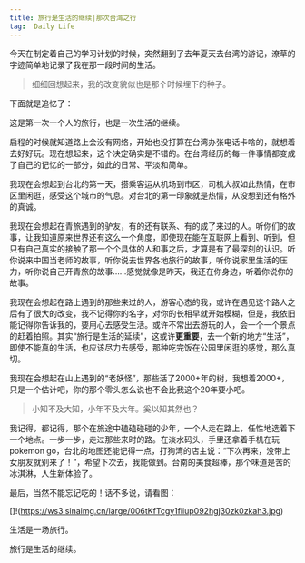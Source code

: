 ```yaml
---
title: 旅行是生活的继续|那次台湾之行
tag:  Daily Life
---
```

今天在制定着自己的学习计划的时候，突然翻到了去年夏天去台湾的游记，潦草的字迹简单地记录了我在那一段时间的生活。

> 细细回想起来，我的改变貌似也是那个时候埋下的种子。

下面就是追忆了：

这是第一次一个人的旅行，也是一次生活的继续。

启程的时候就知道路上会没有网络，开始也没打算在台湾办张电话卡啥的，就想着去好好玩。现在想起来，这个决定确实是不错的。在台湾经历的每一件事情都变成了自己的记忆的一部分，如此的日常、平淡和简单。

我现在会想起到台北的第一天，搭乘客运从机场到市区，司机大叔如此热情，在市区里闲逛，感受这个城市的气息。对台北的第一印象就是热情，从没想到还有格外的真诚。

我现在会想起在青旅遇到的驴友，有的还有联系、有的成了来过的人。听你们的故事，让我知道原来世界还有这么一个角度，即使现在能在互联网上看到、听到，但只有自己真实的接触了那一个个具体的人和事之后，才算是有了最深刻的认识。听你说来中国当老师的故事，听你说去世界各地旅行的故事，听你说家里生活的压力，听你说自己开青旅的故事……感觉就像是昨天，我还在你身边，听着你说你的故事。

我现在会想起在路上遇到的那些来过的人，游客心态的我，或许在遇见这个路人之后有了很大的改变，我不记得你的名字，对你的长相早就开始模糊，但是，我依旧能记得你告诉我的，要用心去感受生活。或许不常出去游玩的人，会一个一个景点的赶着拍照。其实“旅行是生活的延续”，这或许**更重要**，去一个新的地方“生活”，即使不能真的生活，也应该尽力去感受，那种吃完饭在公园里闲逛的感觉，那么真切。

我现在会想起在山上遇到的“老妖怪”，那些活了2000+年的树，我想着2000+，只是一个估计吧，你的那个零头怎么说也不会比我这个20年要小吧。

> 小知不及大知，小年不及大年。奚以知其然也？

我记得，都记得，那个在旅途中磕磕碰碰的少年，一个人走在路上，任性地选着下一个地点。一步一步，走过那些来时的路。在淡水码头，手里还拿着手机在玩 pokemon go，台北的地图还能记得一点，打狗湾的店主说：“下次再来，没带上女朋友就别来了！”，希望下次去，我能做到。台南的美食超棒，那个味道是苦的冰淇淋，人生新体验了。

最后，当然不能忘记吃的！话不多说，请看图：

[]!(https://ws3.sinaimg.cn/large/006tKfTcgy1fliup092hgj30zk0zkah3.jpg)

生活是一场旅行。

旅行是生活的继续。
